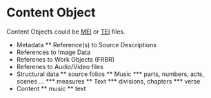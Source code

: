 # Content Object

Content Objects could be [MEI](https://music-encoding.org/guidelines/v4/content/) or [TEI](https://tei-c.org) files.

* Metadata
** Reference(s) to Source Descriptions 
* References to Image Data
* Referenes to Work Objects (FRBR)
* Referenes to Audio/Video files
* Structural data
** source folios
** Music
*** parts, numbers, acts, scenes …
*** measures
** Text
*** divisions, chapters
*** verse
* Content
** music
** text
